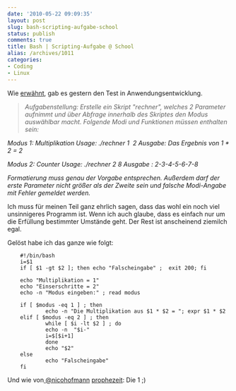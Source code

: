 ```yaml
---
date: '2010-05-22 09:09:35'
layout: post
slug: bash-scripting-aufgabe-school
status: publish
comments: true
title: Bash | Scripting-Aufgabe @ School
alias: /archives/1011
categories:
- Coding
- Linux
---
```


Wie [erwähnt](/?p=1005), gab es gestern den Test in Anwendungsentwicklung.


> _Aufgabenstellung: Erstelle ein Skript "rechner", welches 2 Parameter aufnimmt und über Abfrage innerhalb des Skriptes den Modus auswählbar macht. Folgende Modi und Funktionen müssen enthalten sein:_

_Modus 1: Multiplikation
Usage: ./rechner 1  2
Ausgabe: Das Ergebnis von 1 * 2 = 2_

_Modus 2: Counter
Usage: ./rechner 2 8
Ausgabe : 2-3-4-5-6-7-8_

_Formatierung muss genau der Vorgabe entsprechen. Außerdem darf der erste Parameter nicht größer als der Zweite sein und falsche Modi-Angabe mit Fehler gemeldet werden._


Ich muss für meinen Teil ganz ehrlich sagen, dass das wohl ein noch viel unsinnigeres Programm ist. Wenn ich auch glaube, dass es einfach nur um die Erfüllung bestimmter Umstände geht. Der Rest ist anscheinend ziemilch egal.

Gelöst habe ich das ganze wie folgt:


        #!/bin/bash
        i=$1
        if [ $1 -gt $2 ]; then echo "Falscheingabe" ;  exit 200; fi

        echo "Multiplikation = 1"
        echo "Einserschritte = 2"
        echo -n "Modus eingeben:" ; read modus

        if [ $modus -eq 1 ] ; then
                echo -n "Die Multiplikation aus $1 * $2 = "; expr $1 * $2
        elif [ $modus -eq 2 ] ; then
                while [ $i -lt $2 ] ; do
                echo -n  "$i-"
                i=$[$i+1]
                done
                echo "$2"
        else
                echo "Falscheingabe"
        fi


Und wie von[ @nicohofmann](http://twitter.com/nicohofmann) [prophezeit](/?p=1005): Die 1 ;)
